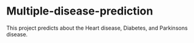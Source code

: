 # Multiple-disease-prediction

This project predicts about the Heart disease, Diabetes, and Parkinsons disease.
